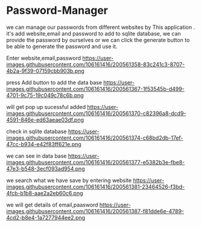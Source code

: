 # Password-Manager
we can manage our passwords from different websites by This application .  it's add website,email and password to add to sqlite database,  we can provide the password by ourselves or we can click the generate button to be able to generate the password and use it.

Enter website,email,password
https://user-images.githubusercontent.com/106161416/200561358-83c241c3-8707-4b2a-9f39-07159cbb903b.png

press Add button to add the data base
https://user-images.githubusercontent.com/106161416/200561367-1f53545b-d499-4701-9c75-19c049c78c6b.png

will get pop up sucessful added
https://user-images.githubusercontent.com/106161416/200561370-c82396a8-dcd9-4591-846e-ed63aeae03df.png

check in sqlite database
https://user-images.githubusercontent.com/106161416/200561374-c68bd2db-17ef-47cc-b934-e42f83ff621e.png

we can see in data base 
https://user-images.githubusercontent.com/106161416/200561377-e5382b3e-fbe8-47e3-b548-3ecf093ad954.png

we search what we have save by entering website 
https://user-images.githubusercontent.com/106161416/200561381-23464526-f3bd-4fcb-b1b8-aae2a2eb60c6.png

we will get details of email,paasword 
https://user-images.githubusercontent.com/106161416/200561387-f81dde6e-4789-4cd2-b8e4-1a7277944ee2.png

